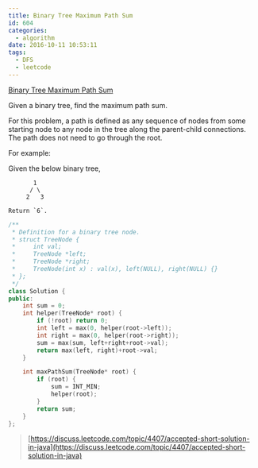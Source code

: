 ```yaml
---
title: Binary Tree Maximum Path Sum
id: 604
categories:
  - algorithm
date: 2016-10-11 10:53:11
tags:
  - DFS
  - leetcode
---
```


[Binary Tree Maximum Path Sum](https://leetcode.com/problems/binary-tree-maximum-path-sum/)

Given a binary tree, find the maximum path sum.

For this problem, a path is defined as any sequence of nodes from some starting node to any node in the tree along the parent-child connections. The path does not need to go through the root.

For example:

Given the below binary tree,



```
       1
      / \
     2   3
```


```
Return `6`.
```



``` cpp
/**
 * Definition for a binary tree node.
 * struct TreeNode {
 *     int val;
 *     TreeNode *left;
 *     TreeNode *right;
 *     TreeNode(int x) : val(x), left(NULL), right(NULL) {}
 * };
 */
class Solution {
public:
    int sum = 0;
    int helper(TreeNode* root) {
        if (!root) return 0;
        int left = max(0, helper(root->left));
        int right = max(0, helper(root->right));
        sum = max(sum, left+right+root->val);
        return max(left, right)+root->val;
    }

    int maxPathSum(TreeNode* root) {
        if (root) {
            sum = INT_MIN;
            helper(root);
        }
        return sum;
    }
};
```

> [https://discuss.leetcode.com/topic/4407/accepted-short-solution-in-java](https://discuss.leetcode.com/topic/4407/accepted-short-solution-in-java)